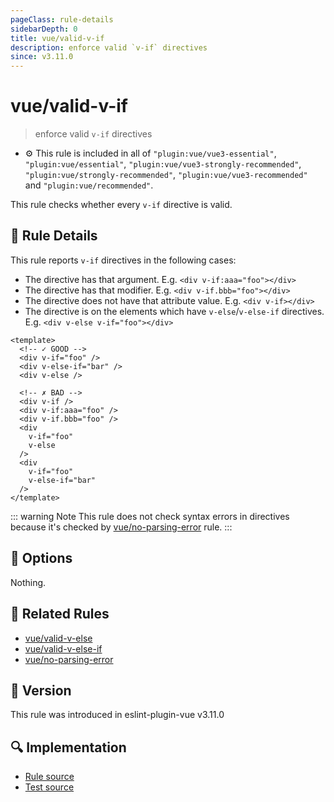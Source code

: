 ```yaml
---
pageClass: rule-details
sidebarDepth: 0
title: vue/valid-v-if
description: enforce valid `v-if` directives
since: v3.11.0
---
```


# vue/valid-v-if

> enforce valid `v-if` directives

- :gear: This rule is included in all of `"plugin:vue/vue3-essential"`, `"plugin:vue/essential"`, `"plugin:vue/vue3-strongly-recommended"`, `"plugin:vue/strongly-recommended"`, `"plugin:vue/vue3-recommended"` and `"plugin:vue/recommended"`.

This rule checks whether every `v-if` directive is valid.

## :book: Rule Details

This rule reports `v-if` directives in the following cases:

- The directive has that argument. E.g. `<div v-if:aaa="foo"></div>`
- The directive has that modifier. E.g. `<div v-if.bbb="foo"></div>`
- The directive does not have that attribute value. E.g. `<div v-if></div>`
- The directive is on the elements which have `v-else`/`v-else-if` directives. E.g. `<div v-else v-if="foo"></div>`

<eslint-code-block :rules="{'vue/valid-v-if': ['error']}">

```vue
<template>
  <!-- ✓ GOOD -->
  <div v-if="foo" />
  <div v-else-if="bar" />
  <div v-else />

  <!-- ✗ BAD -->
  <div v-if />
  <div v-if:aaa="foo" />
  <div v-if.bbb="foo" />
  <div
    v-if="foo"
    v-else
  />
  <div
    v-if="foo"
    v-else-if="bar"
  />
</template>
```

</eslint-code-block>

::: warning Note
This rule does not check syntax errors in directives because it's checked by [vue/no-parsing-error] rule.
:::

## :wrench: Options

Nothing.

## :couple: Related Rules

- [vue/valid-v-else]
- [vue/valid-v-else-if]
- [vue/no-parsing-error]

[vue/valid-v-else]: ./valid-v-else.md
[vue/valid-v-else-if]: ./valid-v-else-if.md
[vue/no-parsing-error]: ./no-parsing-error.md

## :rocket: Version

This rule was introduced in eslint-plugin-vue v3.11.0

## :mag: Implementation

- [Rule source](https://github.com/vuejs/eslint-plugin-vue/blob/master/lib/rules/valid-v-if.js)
- [Test source](https://github.com/vuejs/eslint-plugin-vue/blob/master/tests/lib/rules/valid-v-if.js)
